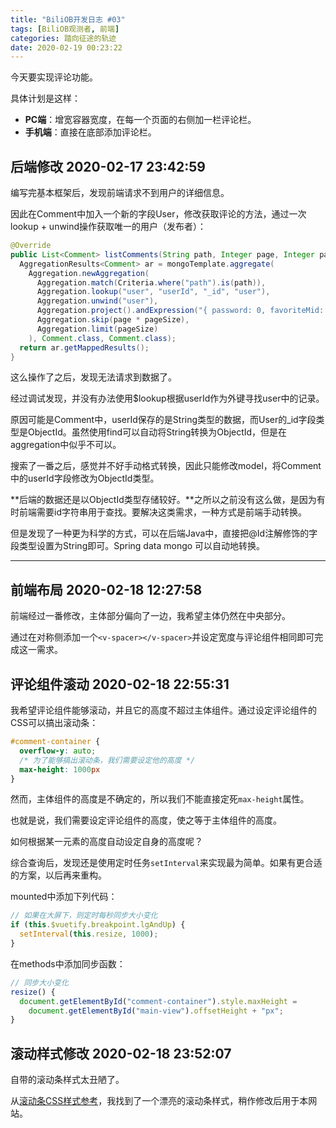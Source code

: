 ```yaml
---
title: "BiliOB开发日志 #03"
tags: [BiliOB观测者, 前端]
categories: 踏向征途的轨迹
date: 2020-02-19 00:23:22
---
```


今天要实现评论功能。

具体计划是这样：

- **PC端**：增宽容器宽度，在每一个页面的右侧加一栏评论栏。
- **手机端**：直接在底部添加评论栏。

<!--more-->

## 后端修改 2020-02-17 23:42:59

编写完基本框架后，发现前端请求不到用户的详细信息。

因此在Comment中加入一个新的字段User，修改获取评论的方法，通过一次lookup + unwind操作获取唯一的用户（发布者）：

``` java
@Override
public List<Comment> listComments(String path, Integer page, Integer pageSize) {
  AggregationResults<Comment> ar = mongoTemplate.aggregate(
    Aggregation.newAggregation(
      Aggregation.match(Criteria.where("path").is(path)),
      Aggregation.lookup("user", "userId", "_id", "user"),
      Aggregation.unwind("user"),
      Aggregation.project().andExpression("{ password: 0, favoriteMid: 0, favoriteAid: 0 }").as("user"),
      Aggregation.skip(page * pageSize),
      Aggregation.limit(pageSize)
    ), Comment.class, Comment.class);
  return ar.getMappedResults();
}
```

这么操作了之后，发现无法请求到数据了。

经过调试发现，并没有办法使用$lookup根据userId作为外键寻找user中的记录。

原因可能是Comment中，userId保存的是String类型的数据，而User的_id字段类型是ObjectId。虽然使用find可以自动将String转换为ObjectId，但是在aggregation中似乎不可以。

搜索了一番之后，感觉并不好手动格式转换，因此只能修改model，将Comment中的userId字段修改为ObjectId类型。

**后端的数据还是以ObjectId类型存储较好。**之所以之前没有这么做，是因为有时前端需要id字符串用于查找。要解决这类需求，一种方式是前端手动转换。

但是发现了一种更为科学的方式，可以在后端Java中，直接把@Id注解修饰的字段类型设置为String即可。Spring data mongo 可以自动地转换。

---

## 前端布局 2020-02-18 12:27:58

前端经过一番修改，主体部分偏向了一边，我希望主体仍然在中央部分。

通过在对称侧添加一个`<v-spacer></v-spacer>`并设定宽度与评论组件相同即可完成这一需求。

## 评论组件滚动 2020-02-18 22:55:31

我希望评论组件能够滚动，并且它的高度不超过主体组件。通过设定评论组件的CSS可以搞出滚动条：

``` css
#comment-container {
  overflow-y: auto;
  /* 为了能够搞出滚动条，我们需要设定他的高度 */
  max-height: 1000px
}
```

然而，主体组件的高度是不确定的，所以我们不能直接定死`max-height`属性。

也就是说，我们需要设定评论组件的高度，使之等于主体组件的高度。

如何根据某一元素的高度自动设定自身的高度呢？

综合查询后，发现还是使用定时任务`setInterval`来实现最为简单。如果有更合适的方案，以后再来重构。

mounted中添加下列代码：

``` js
// 如果在大屏下，则定时每秒同步大小变化
if (this.$vuetify.breakpoint.lgAndUp) {
  setInterval(this.resize, 1000);
}
```

在methods中添加同步函数：

``` js
// 同步大小变化
resize() {
  document.getElementById("comment-container").style.maxHeight =
    document.getElementById("main-view").offsetHeight + "px";
}
```

## 滚动样式修改 2020-02-18 23:52:07

自带的滚动条样式太丑陋了。

从[滚动条CSS样式参考](https://codepen.io/GhostRider/pen/GHaFw)，我找到了一个漂亮的滚动条样式，稍作修改后用于本网站。
